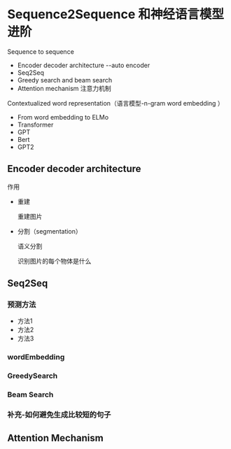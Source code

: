 # Sequence2Sequence 和神经语言模型进阶

Sequence to sequence

- Encoder decoder architecture --auto encoder
- Seq2Seq
- Greedy search and beam search
- Attention mechanism 注意力机制

Contextualized word representation（语言模型-n-gram word embedding ）

- From word embedding to ELMo
- Transformer
- GPT
- Bert
- GPT2



## Encoder decoder architecture

作用 

- 重建

  重建图片

- 分割（segmentation）

  语义分割

  识别图片的每个物体是什么

## Seq2Seq

### 预测方法

- 方法1
- 方法2
- 方法3

### wordEmbedding



### GreedySearch



### Beam Search



### 补充-如何避免生成比较短的句子



## Attention Mechanism













